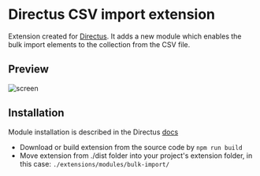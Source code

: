 # Directus CSV import extension
Extension created for [Directus](https://github.com/directus/directus). It adds a new module which enables the bulk import elements to the collection from the CSV file. 

## Preview
![screen](https://github.com/PolySentry/bulk-import-extension/blob/feature/sc-4408/img/Screenshot%202022-01-17%20at%2014.04.58.png?raw=true)

## Installation
Module installation is described in the Directus [docs](https://docs.directus.io/extensions/creating-extensions/#deploying-your-extension)

- Download or build extension from the source code by `npm run build`
- Move extension from ./dist folder into your project's extension folder, in this case: `./extensions/modules/bulk-import/ `
